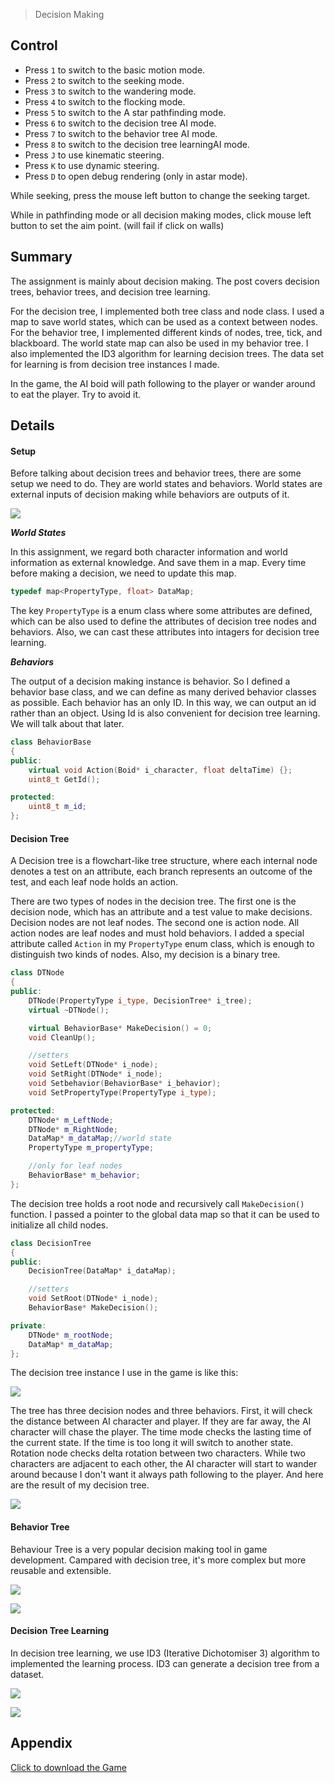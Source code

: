 > Decision Making

## Control

* Press `1` to switch to the basic motion mode.
* Press `2` to switch to the seeking mode.
* Press `3` to switch to the wandering mode.
* Press `4` to switch to the flocking mode.
* Press `5` to switch to the A star pathfinding mode.
* Press `6` to switch to the decision tree AI mode.
* Press `7` to switch to the behavior tree AI mode. 
* Press `8` to switch to the decision tree learningAI mode.
* Press `J` to use kinematic steering.
* Press `K` to use dynamic steering.  
* Press `D` to open debug rendering (only in astar mode). 

While seeking, press the mouse left button to change the seeking target.

While in pathfinding mode or all decision making modes, click mouse left button to set the aim point. (will fail if click on walls)

## Summary

The assignment is mainly about decision making. The post covers decision trees, behavior trees, and decision tree learning. 

For the decision tree, I implemented both tree class and node class. I used a map to save world states, which can be used as a context between nodes. For the behavior tree, I implemented different kinds of nodes, tree, tick, and blackboard. The world state map can also be used in my behavior tree. I also implemented the ID3 algorithm for learning decision trees. The data set for learning is from decision tree instances I made.

In the game, the AI boid will path following to the player or wander around to eat the player. Try to avoid it.

## Details

#### Setup

Before talking about decision trees and behavior trees, there are some setup we need to do. They are world states and behaviors. World states are external inputs of decision making while behaviors are outputs of it.

![](/img/in-post/ai-write-up-03/1.JPG)

***World States***

In this assignment, we regard both character information and world information as external knowledge. And save them in a map. Every time before making a decision, we need to update this map.
 
```c++
typedef map<PropertyType, float> DataMap;
```

The key `PropertyType` is a enum class where some attributes are defined, which can be also used to define the attributes of decision tree nodes and behaviors. Also, we can cast these attributes into intagers for decision tree learning.

***Behaviors***

The output of a decision making instance is behavior. So I defined a behavior base class, and we can define as many derived behavior classes as possible. Each behavior has an only ID. In this way, we can output an id rather than an object. Using Id is also convenient for decision tree learning. We will talk about that later.
```c++
class BehaviorBase
{
public:
	virtual void Action(Boid* i_character, float deltaTime) {};
	uint8_t GetId();

protected:
	uint8_t m_id;
};
```

#### Decision Tree

A Decision tree is a flowchart-like tree structure, where each internal node denotes a test on an attribute, each branch represents an outcome of the test, and each leaf node holds an action. 

There are two types of nodes in the decision tree. The first one is the decision node, which has an attribute and a test value to make decisions. Decision nodes are not leaf nodes. The second one is action node. All action nodes are leaf nodes and must hold behaviors. I added a special attribute called `Action` in my `PropertyType` enum class, which is enough to distinguish two kinds of nodes. Also, my decision is a binary tree.

```c++
class DTNode
{
public:
    DTNode(PropertyType i_type, DecisionTree* i_tree);
    virtual ~DTNode();

    virtual BehaviorBase* MakeDecision() = 0;
    void CleanUp();

    //setters
    void SetLeft(DTNode* i_node);
    void SetRight(DTNode* i_node);
    void Setbehavior(BehaviorBase* i_behavior);
    void SetPropertyType(PropertyType i_type);

protected:	
    DTNode* m_LeftNode;
    DTNode* m_RightNode;
    DataMap* m_dataMap;//world state
    PropertyType m_propertyType;

    //only for leaf nodes
    BehaviorBase* m_behavior;
};
```

The decision tree holds a root node and recursively call `MakeDecision()` function. I passed a pointer to the global data map so that it can be used to initialize all child nodes.

```c++
class DecisionTree
{
public:
	DecisionTree(DataMap* i_dataMap);

	//setters
	void SetRoot(DTNode* i_node);
	BehaviorBase* MakeDecision();

private:
	DTNode* m_rootNode;
	DataMap* m_dataMap;
};
```

The decision tree instance I use in the game is like this:

![](/img/in-post/ai-write-up-03/4.jpg)

The tree has three decision nodes and three behaviors. First, it will check the distance between AI character and player. If they are far away, the AI character will chase the player. The time mode checks the lasting time of the current state. If the time is too long it will switch to another state. Rotation node checks delta rotation between two characters. While two characters are adjacent to each other, the AI character will start to wander around because I don't want it always path following to the player. And here are the result of my decision tree.

![](/img/in-post/ai-write-up-03/1.gif)

#### Behavior Tree

Behaviour Tree is a very popular decision making tool in game development. Campared with decision tree, it's more complex but more reusable and extensible.

![](/img/in-post/ai-write-up-03/3.jpg)

![](/img/in-post/ai-write-up-03/2.gif)


#### Decision Tree Learning

In decision tree learning, we use ID3 (Iterative Dichotomiser 3) algorithm to implemented the learning process. ID3 can generate a decision tree from a dataset.

![](/img/in-post/ai-write-up-03/5.JPG)

![](/img/in-post/ai-write-up-03/3.gif)









## Appendix

[Click to download the Game](/assets/AIAssignment.zip)